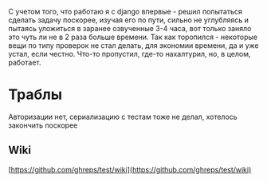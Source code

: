 С учетом того, что работаю я с django впервые - решил попытаться сделать задачу поскорее, изучая его по пути, сильно не углубляясь и пытаясь уложиться в заранее озвученные 3-4 часа, вот только заняло это чуть ли не в 2 раза больше времени. Так как торопился - некоторые вещи по типу проверок не стал делать, для экономии времени, да и уже устал, если честно. Что-то пропустил, где-то нахалтурил, но, в целом, работает.

# Траблы

Авторизации нет, сериализацию с тестам тоже не делал, хотелось закончить поскорее

## Wiki

[https://github.com/ghreps/test/wiki](https://github.com/ghreps/test/wiki)
